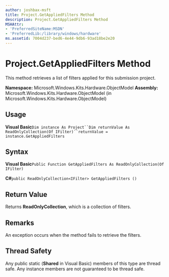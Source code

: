 ```yaml
---
author: joshbax-msft
title: Project.GetAppliedFilters Method
description: Project.GetAppliedFilters Method
MSHAttr:
- 'PreferredSiteName:MSDN'
- 'PreferredLib:/library/windows/hardware'
ms.assetid: 7004d237-bed6-4e44-9db6-93ad18be2e20
---
```


# Project.GetAppliedFilters Method


This method retrieves a list of filters applied for this submission project.

**Namespace:** Microsoft.Windows.Kits.Hardware.ObjectModel **Assembly:** Microsoft.Windows.Kits.Hardware.ObjectModel (in Microsoft.Windows.Kits.Hardware.ObjectModel)

## Usage


**Visual Basic**`Dim instance As Project``Dim returnValue As ReadOnlyCollection(Of IFilter)``returnValue = instance.GetAppliedFilters`

## Syntax


**Visual Basic**`Public Function GetAppliedFilters As ReadOnlyCollection(Of IFilter)`

**C#**`public ReadOnlyCollection<IFilter> GetAppliedFilters ()`

## Return Value


Returns **ReadOnlyCollection**, which is a collection of filters.

## Remarks


An exception occurs when the method fails to retrieve the filters.

## Thread Safety


Any public static (**Shared** in Visual Basic) members of this type are thread safe. Any instance members are not guaranteed to be thread safe.

 

 






